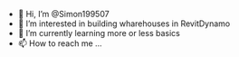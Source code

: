 - 👋 Hi, I’m @Simon199507
- 👀 I’m interested in building wharehouses in RevitDynamo
- 🌱 I’m currently learning more or less basics
- 📫 How to reach me ...

<!---
Simon199507/Simon199507 is a ✨ special ✨ repository because its `README.md` (this file) appears on your GitHub profile.
You can click the Preview link to take a look at your changes.
--->
